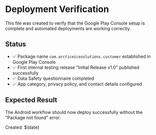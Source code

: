 # Deployment Verification

This file was created to verify that the Google Play Console setup is complete and automated deployments are working correctly.

## Status
- ✅ Package name `com.arcticeicesolutions.customer` established in Google Play Console
- ✅ First internal testing release "Initial Release v1.0" published successfully
- ✅ Data Safety questionnaire completed
- ✅ App category, privacy policy, and contact details configured

## Expected Result
The Android workflow should now deploy successfully without the "Package not found" error.

Created: $(date)
